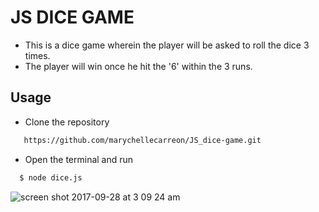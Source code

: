 # JS DICE GAME

 - This is a dice game wherein the player will be asked to roll the dice 3 times.
 - The player will win once he hit the '6' within the 3 runs.
 

 ## Usage 
 
 - Clone the repository
 
 ```sh
    https://github.com/marychellecarreon/JS_dice-game.git
 ```
 
 - Open the terminal and run 

  ```sh
    $ node dice.js
 ```
 
 ![screen shot 2017-09-28 at 3 09 24 am](https://user-images.githubusercontent.com/26729817/30932595-899a7b1a-a3fa-11e7-984f-c1dc737ad255.png)

